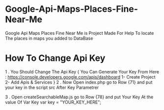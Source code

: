 # Google-Api-Maps-Places-Fine-Near-Me
Google Api Maps Places Fine Near Me is Project Made For Help To locate The places in maps you added to DataBase 
# How To Change Api Key 
1 . You Should Change The Api Key {
You Can Generate Your Key From Here : https://console.developers.google.com/apis/dashboard
1- Create Project 
2- Add Apis & Services
}
2 . Now Open index.php go to Row {71} and put your key in the script src After Key Parametrer
<script defer src="https://maps.googleapis.com/maps/api/js?libraries=geometry&key=YOUR_KEY_HERE&callback=createSearchableMap"></script>
3 . Open createSearchableMap.js go to Row {78} and put Your Key At the value Of Var Key
  var key = "YOUR_KEY_HERE";
# 

